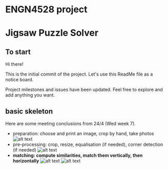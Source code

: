 # ENGN4528 project
# Jigsaw Puzzle Solver

## To start
Hi there!

This is the initial commit of the project. Let's use this ReadMe file as a notice board.

Project milestones and issues have been updated.
Feel free to explore and add anything you want.


## basic skeleton
Here are some meeting conclusions from 24/4 (Wed week 7).

- preparation: choose and print an image, crop by hand, take photos
![alt text](bin/step1.png=250px "step 1")
- pre-processing: crop, resize, equalisation (if needed), corner detection (if needed)
![alt text](bin/step2.png=250px "step 2")
- **matching: compute similarities, match them vertically, then horizontally**
![alt text](bin/step3.1.png=250px "step 3")
![alt text](bin/step3.2.png=250px "step 3")